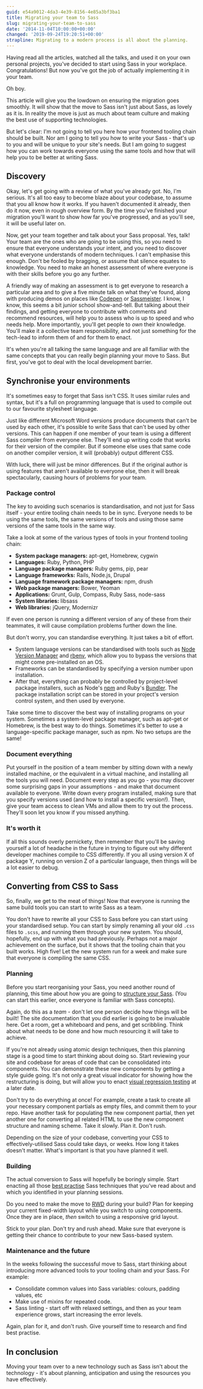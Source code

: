 ```yaml
---
guid: e54a9012-4da3-4e39-8156-4e85a3bf3ba1
title: Migrating your team to Sass
slug: migrating-your-team-to-sass
date: '2014-11-04T10:00:00+00:00'
changed: '2019-09-24T19:20:51+00:00'
strapline: Migrating to a modern process is all about the planning.
---
```


Having read all the articles, watched all the talks, and used it on your own personal projects, you've decided to start using Sass in your workplace. Congratulations! But now you've got the job of actually implementing it in your team.

Oh boy.

This article will give you the lowdown on ensuring the migration goes smoothly. It will show that the move to Sass isn't just about Sass, as lovely as it is. In reality the move is just as much about team culture and making the best use of supporting technologies.

But let's clear: I'm not going to tell you here how your frontend tooling chain should be built. Nor am I going to tell you how to write your Sass - that's up to you and will be unique to your site's needs. But I am going to suggest how you can work towards everyone using the same tools and how that will help you to be better at writing Sass.

## Discovery

Okay, let's get going with a review of what you've already got. No, I'm serious. It's all too easy to become blaze about your codebase, to assume that you all know how it works. If you haven't documented it already, then do it now, even in rough overview form. By the time you've finished your migration you'll want to show how far you've progressed, and as you'll see, it will be useful later on.

Now, get your team together and talk about your Sass proposal. Yes, talk! Your team are the ones who are going to be using this, so you need to ensure that everyone understands your intent, and you need to discover what everyone understands of modern techniques. I can't emphasise this enough. Don't be fooled by bragging, or assume that silence equates to knowledge. You need to make an honest assessment of where everyone is with their skills before you go any further.

A friendly way of making an assessment is to get everyone to research a particular area and to give a five minute talk on what they've found, along with producing demos on places like [Codepen](http://codepen.io) or [Sassmeister](http://sassmeister.com). I know, I know, this seems a bit junior school show-and-tell. But talking about their findings, and getting everyone to contribute with comments and recommend resources, will help you to assess who is up to speed and who needs help. More importantly, you'll get people to *own* their knowledge. You'll make it a collective team responsibility, and not just something for the tech-lead to inform them of and for them to enact.

It's when you're all talking the same language and are all familiar with the same concepts that you can really begin planning your move to Sass. But first, you've got to deal with the local development barrier.

## Synchronise your environments

It's sometimes easy to forget that Sass isn't CSS. It uses similar rules and syntax, but it's a full on programming language that is used to compile out to our favourite stylesheet language.

Just like different Microsoft Word versions produce documents that can't be used by each other, it's possible to write Sass that can't be used by other versions. This can happen if one member of your team is using a different Sass compiler from everyone else. They'll end up writing code that works for their version of the compiler. But if someone else uses that same code on another compiler version, it will (probably) output different CSS.

With luck, there will just be minor differences. But if the original author is using features that aren't available to everyone else, then it will break spectacularly, causing hours of problems for your team.

### Package control
The key to avoiding such scenarios is standardisation, and not just for Sass itself - your entire tooling chain needs to be in sync. Everyone needs to be using the same tools, the same versions of tools and using those same versions of the same tools in the same way.

Take a look at some of the various types of tools in your frontend tooling chain:

- **System package managers:** apt-get, Homebrew, cygwin
- **Languages:** Ruby, Python, PHP
- **Language package managers:** Ruby gems, pip, pear
- **Language frameworks:** Rails, Node.js, Drupal
- **Language framework package managers:** npm, drush
- **Web package managers:** Bower, Yeoman
- **Applications:**  Grunt, Gulp, Compass, Ruby Sass, node-sass
- **System libraries:** libsass
- **Web libraries:** jQuery, Modernizr

If even one person is running a different version of any of these from their teammates, it will cause compilation problems further down the line.

But don't worry, you can standardise everything. It just takes a bit of effort.

- System language versions can be standardised with tools such as [Node Version Manager](https://github.com/creationix/nvm) and [rbenv](https://github.com/sstephenson/rbenv), which allow you to bypass the versions that might come pre-installed on an OS.
- Frameworks can be standardised by specifying a version number upon installation.
- After that, everything can probably be controlled by project-level package installers, such as Node's [npm](https://www.npmjs.org) and Ruby's [Bundler](http://bundler.io). The package installation script can be stored in your project's version control system, and then used by everyone.

Take some time to discover the best way of installing programs on your system. Sometimes a system-level package manager, such as apt-get or Homebrew, is the best way to do things. Sometimes it's better to use a language-specific package manager, such as npm. No two setups are the same!

### Document everything
Put yourself in the position of a team member by sitting down with a newly installed machine, or the equivalent in a virtual machine, and installing all the tools you will need. Document every step as you go - you may discover some surprising gaps in your assumptions - and make that document available to everyone. Write down every program installed, making sure that you specify versions used (and how to install a specific version!). Then, give your team access to clean VMs and allow them to try out the process. They'll soon let you know if you missed anything.

### It's worth it
If all this sounds overly pernickety, then remember that you'll be saving yourself a lot of headache in the future in trying to figure out why different developer machines compile to CSS differently. If you all using version X of package Y, running on version Z of a particular language, then things will be a lot easier to debug.



## Converting from CSS to Sass

So, finally, we get to the meat of things! Now that everyone is running the same build tools you can start to write Sass as a team.

You don't have to rewrite all your CSS to Sass before you can start using your standardised setup. You can start by simply renaming all your old `.css` files to `.scss`, and running them through your new system. You should, hopefully, end up with what you had previously. Perhaps not a major achievement on the surface, but it shows that the tooling chain that you built works. High five! Let the new system run for a week and make sure that everyone is compiling the same CSS.

### Planning
Before you start reorganising your Sass, you need another round of planning, this time about how you are going to [structure your Sass](http://www.sitepoint.com/architecture-sass-project/). (You can start this earlier, once everyone is familiar with Sass concepts).

Again, do this as a *team* - don't let one person decide how things will be built! The site documentation that you did earlier is going to be invaluable here. Get a room, get a whiteboard and pens, and get scribbling. Think about what needs to be done and how much resourcing it will take to achieve.

If you're not already using atomic design techniques, then this planning stage is a good time to start thinking about doing so. Start reviewing your site and codebase for areas of code that can be consolidated into components. You can demonstrate these new components by getting a style guide going. It's not only a great visual indicator for showing how the restructuring is doing, but will allow you to enact [visual regression testing](http://sonniesedge.co.uk/2014-10-17/visual-regression-testing.html) at a later date.

Don't try to do everything at once! For example, create a task to create all your necessary component partials as empty files, and commit them to your repo. Have another task for populating the new component partial, then yet another one for converting all related HTML to use the new component structure and naming scheme. Take it slowly. Plan it. Don't rush.

Depending on the size of your codebase, converting your CSS to effectively-utilised Sass could take days, or weeks. How long it takes doesn't matter. What's important is that you have planned it well.

### Building
The actual conversion to Sass will hopefully be boringly simple. Start enacting all those [best practise](http://joshbroton.com/my-sass-less-css-practices-modularization-nesting-variables-mixins-etc/) Sass techniques that you've read about and which you identified in your planning sessions.

Do you need to make the move to [RWD](http://www.sitepoint.com/responsive-web-design/) during your build? Plan for keeping your current fixed-width layout while you switch to using components. Once they are in place, *then* switch to using a responsive grid layout.

Stick to your plan. Don't try and rush ahead. Make sure that everyone is getting their chance to contribute to your new Sass-based system.

### Maintenance and the future
In the weeks following the successful move to Sass, start thinking about introducing more advanced tools to your tooling chain and your Sass. For example:

- Consolidate common values into Sass variables: colours, padding values, etc
- Make use of mixins for repeated code.
- Sass linting - start off with  relaxed settings, and then as your team experience grows, start increasing the error levels.

Again, plan for it, and don't rush. Give yourself time to research and find best practise.

## In conclusion
Moving your team over to a new technology such as Sass isn't about the technology - it's about planning, anticipation and using the resources you have effectively.  
